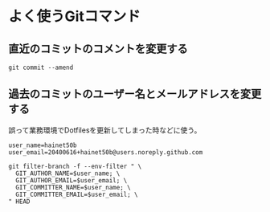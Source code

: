 # よく使うGitコマンド

## 直近のコミットのコメントを変更する
```shell
git commit --amend
```

## 過去のコミットのユーザー名とメールアドレスを変更する
誤って業務環境でDotfilesを更新してしまった時などに使う。
```shell
user_name=hainet50b
user_email=20400616+hainet50b@users.noreply.github.com

git filter-branch -f --env-filter " \
  GIT_AUTHOR_NAME=$user_name; \
  GIT_AUTHOR_EMAIL=$user_email; \
  GIT_COMMITTER_NAME=$user_name; \
  GIT_COMMITTER_EMAIL=$user_email; \
" HEAD
```
